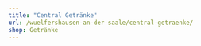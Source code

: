 ```yaml
---
title: "Central Getränke"
url: /wuelfershausen-an-der-saale/central-getraenke/
shop: Getränke
---
```

